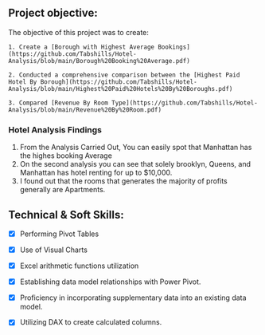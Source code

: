 ## Project objective:
  The objective of this project was to create:
  
    1. Create a [Borough with Highest Average Bookings](https://github.com/Tabshills/Hotel-Analysis/blob/main/Borough%20Booking%20Average.pdf) 

    2. Conducted a comprehensive comparison between the [Highest Paid Hotel By Borough](https://github.com/Tabshills/Hotel-Analysis/blob/main/Highest%20Paid%20Hotels%20By%20Boroughs.pdf)
  
    3. Compared [Revenue By Room Type](https://github.com/Tabshills/Hotel-Analysis/blob/main/Revenue%20By%20Room.pdf)

### Hotel Analysis Findings  
1. From the Analysis Carried Out, You can easily spot that Manhattan has the highes booking Average
2. On the second analysis you can see that solely brooklyn, Queens, and Manhattan has hotel renting for up to $10,000.
3. I found out that the rooms that generates the majority of profits generally are Apartments.

## Technical & Soft Skills:
- [x]	Performing Pivot Tables
- [x]	Use of Visual Charts
- [x]	Excel arithmetic functions utilization
- [x]	Establishing data model relationships with Power Pivot.
- [x]	Proficiency in incorporating supplementary data into an existing data model.
- [x]	Utilizing DAX to create calculated columns.


